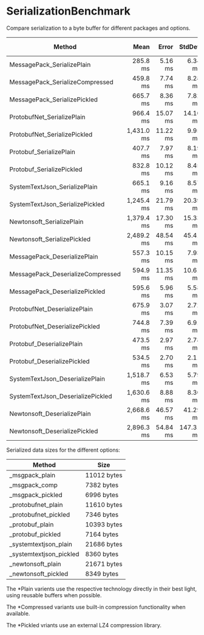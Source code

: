 # SerializationBenchmark

Compare serialization to a byte buffer for different packages and options.

|                            Method |       Mean |    Error |    StdDev |     Median |       Gen 0 |      Gen 1 | Gen 2 |  Allocated |
|---------------------------------- |-----------:|---------:|----------:|-----------:|------------:|-----------:|------:|-----------:|
|        MessagePack_SerializePlain |   285.8 ms |  5.16 ms |   6.34 ms |   285.2 ms |   2000.0000 |          - |     - |    9.61 MB |
|   MessagePack_SerializeCompressed |   459.8 ms |  7.74 ms |   8.28 ms |   457.0 ms |   2000.0000 |          - |     - |    9.61 MB |
|      MessagePack_SerializePickled |   665.7 ms |  8.36 ms |   7.82 ms |   667.0 ms |  19000.0000 |          - |     - |    76.6 MB |
|        ProtobufNet_SerializePlain |   966.4 ms | 15.07 ms |  14.10 ms |   962.9 ms |  11000.0000 |          - |     - |   44.25 MB |
|      ProtobufNet_SerializePickled | 1,431.0 ms | 11.22 ms |   9.95 ms | 1,432.1 ms |  28000.0000 |          - |     - |  114.67 MB |
|           Protobuf_SerializePlain |   407.7 ms |  7.97 ms |   8.19 ms |   404.6 ms |   3000.0000 |          - |     - |   13.73 MB |
|         Protobuf_SerializePickled |   832.8 ms | 10.12 ms |   8.45 ms |   833.4 ms |  20000.0000 |          - |     - |   82.34 MB |
|     SystemTextJson_SerializePlain |   665.1 ms |  9.16 ms |   8.57 ms |   667.4 ms |  56000.0000 |          - |     - |  227.05 MB |
|   SystemTextJson_SerializePickled | 1,245.4 ms | 21.79 ms |  20.39 ms | 1,238.6 ms |  25000.0000 |          - |     - |   99.72 MB |
|         Newtonsoft_SerializePlain | 1,379.4 ms | 17.30 ms |  15.33 ms | 1,382.7 ms | 285000.0000 |          - |     - | 1152.95 MB |
|       Newtonsoft_SerializePickled | 2,489.2 ms | 48.54 ms |  45.41 ms | 2,505.1 ms | 307000.0000 | 43000.0000 |     - | 1233.14 MB |
|      MessagePack_DeserializePlain |   557.3 ms | 10.15 ms |   7.93 ms |   555.1 ms | 113000.0000 |  2000.0000 |     - |  452.12 MB |
| MessagePack_DeserializeCompressed |   594.9 ms | 11.35 ms |  10.61 ms |   598.0 ms | 113000.0000 |  2000.0000 |     - |  452.12 MB |
|    MessagePack_DeserializePickled |   595.6 ms |  5.96 ms |   5.58 ms |   594.8 ms | 139000.0000 | 20000.0000 |     - |   557.4 MB |
|      ProtobufNet_DeserializePlain |   675.9 ms |  3.07 ms |   2.72 ms |   676.3 ms | 121000.0000 |          - |     - |  482.79 MB |
|    ProtobufNet_DeserializePickled |   744.8 ms |  7.39 ms |   6.91 ms |   743.9 ms | 148000.0000 |  4000.0000 |     - |   593.8 MB |
|         Protobuf_DeserializePlain |   473.5 ms |  2.97 ms |   2.78 ms |   473.0 ms | 129000.0000 |  1000.0000 |     - |  518.34 MB |
|       Protobuf_DeserializePickled |   534.5 ms |  2.70 ms |   2.11 ms |   534.3 ms | 155000.0000 |          - |     - |  617.83 MB |
|   SystemTextJson_DeserializePlain | 1,518.7 ms |  6.53 ms |   5.79 ms | 1,517.5 ms | 125000.0000 | 16000.0000 |     - |  498.96 MB |
| SystemTextJson_DeserializePickled | 1,630.6 ms |  8.88 ms |   8.30 ms | 1,631.5 ms | 176000.0000 |  1000.0000 |     - |   706.1 MB |
|       Newtonsoft_DeserializePlain | 2,668.6 ms | 46.57 ms |  41.29 ms | 2,679.5 ms | 255000.0000 | 54000.0000 |     - | 1021.35 MB |
|     Newtonsoft_DeserializePickled | 2,896.3 ms | 54.84 ms | 147.31 ms | 2,843.6 ms | 307000.0000 | 38000.0000 |     - | 1228.49 MB |

Serialized data sizes for the different options:

|              Method   |         Size |
|---------------------- |------------- |
|_msgpack_plain         | 11012 bytes |
|_msgpack_comp          | 7382 bytes  |
|_msgpack_pickled       | 6996 bytes  |
|_protobufnet_plain     | 11610 bytes |
|_protobufnet_pickled   | 7346 bytes  |
|_protobuf_plain        | 10393 bytes |
|_protobuf_pickled      | 7164 bytes  |
|_systemtextjson_plain  | 21686 bytes |
|_systemtextjson_pickled| 8360 bytes  |
|_newtonsoft_plain      | 21671 bytes |
|_newtonsoft_pickled    | 8349 bytes  |

The *Plain varients use the respective technology directly in their best light, using reusable buffers
when possible.

The *Compressed variants use built-in compression functionality when available.

The *Pickled vriants use an external LZ4 compression library.
